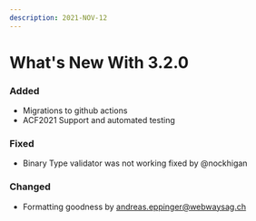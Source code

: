 ```yaml
---
description: 2021-NOV-12
---
```


# What's New With 3.2.0

### Added

* Migrations to github actions
* ACF2021 Support and automated testing

### Fixed

* Binary Type validator was not working fixed by @nockhigan

### Changed

* Formatting goodness by andreas.eppinger@webwaysag.ch
